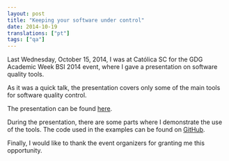 ```yaml
---
layout: post
title: "Keeping your software under control"
date: 2014-10-19
translations: ["pt"]
tags: ["qa"]
---
```


<p class="intro"><span class="dropcap">L</span>ast Wednesday, October 15, 2014, I was at Católica SC for the GDG Academic Week BSI 2014 event, where I gave a presentation on software quality tools.</p>

As it was a quick talk, the presentation covers only some of the main tools for software quality control.

The presentation can be found [here][presentation].

During the presentation, there are some parts where I demonstrate the use of the tools. The code used in the examples can be found on [GitHub][repository].

Finally, I would like to thank the event organizers for granting me this opportunity.

[presentation]: https://speakerdeck.com/ionixjunior/mantendo-seu-software-sob-controle
[repository]:  https://github.com/ionixjunior/php-qa